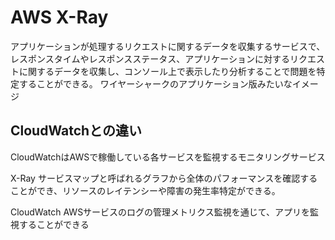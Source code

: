 # AWS X-Ray

アプリケーションが処理するリクエストに関するデータを収集するサービスで、
レスポンスタイムやレスポンスステータス、アプリケーションに対するリクエストに関するデータを収集し、コンソール上で表示したり分析することで問題を特定することができる。
ワイヤーシャークのアプリケーション版みたいなイメージ


## CloudWatchとの違い

CloudWatchはAWSで稼働している各サービスを監視するモニタリングサービス

X-Ray
サービスマップと呼ばれるグラフから全体のパフォーマンスを確認することができ、リソースのレイテンシーや障害の発生率特定ができる。

CloudWatch
AWSサービスのログの管理メトリクス監視を通じて、アプリを監視することができる